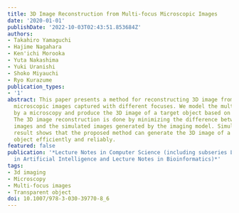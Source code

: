 ```yaml
---
title: 3D Image Reconstruction from Multi-focus Microscopic Images
date: '2020-01-01'
publishDate: '2022-10-03T02:43:51.853684Z'
authors:
- Takahiro Yamaguchi
- Hajime Nagahara
- Ken'ichi Morooka
- Yuta Nakashima
- Yuki Uranishi
- Shoko Miyauchi
- Ryo Kurazume
publication_types:
- '1'
abstract: This paper presents a method for reconstructing 3D image from multi-focus
  microscopic images captured with different focuses. We model the multi-focus imaging
  by a microscopy and produce the 3D image of a target object based on the model.
  The 3D image reconstruction is done by minimizing the difference between the observed
  images and the simulated images generated by the imaging model. Simulation and experimental
  result shows that the proposed method can generate the 3D image of a transparent
  object efficiently and reliably.
featured: false
publication: '*Lecture Notes in Computer Science (including subseries Lecture Notes
  in Artificial Intelligence and Lecture Notes in Bioinformatics)*'
tags:
- 3d imaging
- Microscopy
- Multi-focus images
- Transparent object
doi: 10.1007/978-3-030-39770-8_6
---
```



